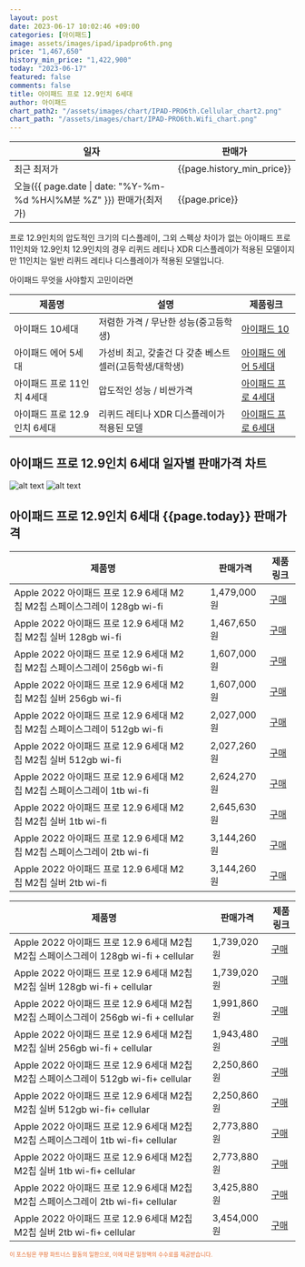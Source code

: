 ```yaml
---
layout: post
date: 2023-06-17 10:02:46 +09:00
categories: [아이패드]
image: assets/images/ipad/ipadpro6th.png
price: "1,467,650"
history_min_price: "1,422,900"
today: "2023-06-17"
featured: false
comments: false
title: 아이패드 프로 12.9인치 6세대
author: 아이패드
chart_path2: "/assets/images/chart/IPAD-PRO6th.Cellular_chart2.png"
chart_path: "/assets/images/chart/IPAD-PRO6th.Wifi_chart.png"
---
```


<main>
<table id="rwd-table-large">
<thread>
<tr>
<th>일자</th>
<th>판매가</th>
</tr>
</thread>
<tbody>
<tr><td>최근 최저가</td><td>{{page.history_min_price}}</td></tr>
<tr><td>오늘({{ page.date | date: "%Y-%m-%d %H시%M분 %Z" }}) 판매가(최저가)</td><td>{{page.price}}</td></tr>
</tbody>
</table>
</main>


프로 12.9인치의 압도적인 크기의 디스플레이, 그외 스펙상 차이가 없는 아이패드 프로 11인치와 12.9인치
12.9인치의 경우 리퀴드 레티나 XDR 디스플레이가 적용된 모델이지만
11인치는 일반 리퀴드 레티나 디스플레이가 적용된 모델입니다.

<main>
<P>아이패드 무엇을 사야할지 고민이라면</P>
<table id="rwd-table">
  <thead>
    <tr>
      <th>제품명</th>
      <th>설명</th>
      <th>제품링크</th>
    </tr>
  </thead>
  <tbody>
    <tr>
       <td>아이패드 10세대</td>
       <td>저렴한 가격 / 무난한 성능(중고등학생)</td>
       <td><a href='/APPLE-IPAD-10th/'>아이패드 10</a></td>
    </tr>
    <tr>
       <td>아이패드 에어 5세대</td>
       <td>가성비 최고, 갖출건 다 갖춘 베스트 셀러(고등학생/대학생)</td>
       <td><a href='/APPLE-IPAD-AIR5th/'>아이패드 에어 5세대</a></td>
    </tr>
    <tr>
       <td>아이패드 프로 11인치 4세대</td>
       <td>압도적인 성능 / 비싼가격</td>
       <td><a href='/APPLE-IPAD-PRO4th/'>아이패드 프로 4세대</a></td>
    </tr>
    <tr>
       <td>아이패드 프로 12.9인치 6세대</td>
       <td>리퀴드 레티나 XDR 디스플레이가 적용된 모델</td>
       <td><a href='/APPLE-IPAD-PRO6th/'>아이패드 프로 6세대</a></td>
    </tr>
  </tbody>
</table>
</main>

## 아이패드 프로 12.9인치 6세대 일자별 판매가격 차트
![alt text]({{page.chart_path}} "아이패드 프로 12.9인치 6세대 Wifi 판매가격 차트")
![alt text]({{page.chart_path2}} "아이패드 프로 12.9인치 6세대 Cellular 판매가격 차트")

## 아이패드 프로 12.9인치 6세대 {{page.today}} 판매가격
<main>
<table id="rwd-table-large">
  <thead>
    <tr>
      <th>제품명</th>
      <th></th>
      <th>판매가격</th>
      <th>제품링크</th>
    </tr>
  </thead>
  <tbody><tr>
        <td>Apple 2022 아이패드 프로 12.9 6세대 M2칩 M2칩 스페이스그레이 128gb wi-fi</td>
        <td></td>
        <td>1,479,000원</td>
        <td><a href='https://link.coupang.com/a/SA7lR' target='_blank'>구매</a></td>
        </tr><tr>
        <td>Apple 2022 아이패드 프로 12.9 6세대 M2칩 M2칩 실버 128gb wi-fi</td>
        <td></td>
        <td>1,467,650원</td>
        <td><a href='https://link.coupang.com/a/SA7Nm' target='_blank'>구매</a></td>
        </tr><tr>
        <td>Apple 2022 아이패드 프로 12.9 6세대 M2칩 M2칩 스페이스그레이  256gb wi-fi</td>
        <td></td>
        <td>1,607,000원</td>
        <td><a href='https://link.coupang.com/a/SA7rK' target='_blank'>구매</a></td>
        </tr><tr>
        <td>Apple 2022 아이패드 프로 12.9 6세대 M2칩 M2칩 실버  256gb wi-fi</td>
        <td></td>
        <td>1,607,000원</td>
        <td><a href='https://link.coupang.com/a/SA71N' target='_blank'>구매</a></td>
        </tr><tr>
        <td>Apple 2022 아이패드 프로 12.9 6세대 M2칩 M2칩 스페이스그레이 512gb wi-fi</td>
        <td></td>
        <td>2,027,000원</td>
        <td><a href='https://link.coupang.com/a/SA7xz' target='_blank'>구매</a></td>
        </tr><tr>
        <td>Apple 2022 아이패드 프로 12.9 6세대 M2칩 M2칩 실버 512gb wi-fi</td>
        <td></td>
        <td>2,027,260원</td>
        <td><a href='https://link.coupang.com/a/SA7XE' target='_blank'>구매</a></td>
        </tr><tr>
        <td>Apple 2022 아이패드 프로 12.9 6세대 M2칩 M2칩 스페이스그레이 1tb wi-fi</td>
        <td></td>
        <td>2,624,270원</td>
        <td><a href='https://link.coupang.com/a/SA7C4' target='_blank'>구매</a></td>
        </tr><tr>
        <td>Apple 2022 아이패드 프로 12.9 6세대 M2칩 M2칩 실버 1tb wi-fi</td>
        <td></td>
        <td>2,645,630원</td>
        <td><a href='https://link.coupang.com/a/SA774' target='_blank'>구매</a></td>
        </tr><tr>
        <td>Apple 2022 아이패드 프로 12.9 6세대 M2칩 M2칩 스페이스그레이 2tb wi-fi</td>
        <td></td>
        <td>3,144,260원</td>
        <td><a href='https://link.coupang.com/a/SA7HT' target='_blank'>구매</a></td>
        </tr><tr>
        <td>Apple 2022 아이패드 프로 12.9 6세대 M2칩 M2칩 실버 2tb wi-fi</td>
        <td></td>
        <td>3,144,260원</td>
        <td><a href='https://link.coupang.com/a/SA8dA' target='_blank'>구매</a></td>
        </tr></tbody>
</table>

<table id="rwd-table-large">
  <thead>
    <tr>
      <th>제품명</th>
      <th></th>
      <th>판매가격</th>
      <th>제품링크</th>
    </tr>
  </thead>
  <tbody>               
                <tr>
            <td>Apple 2022 아이패드 프로 12.9 6세대 M2칩 M2칩 스페이스그레이 128gb wi-fi + cellular</td>
            <td></td>
            <td>1,739,020원</td>
            <td><a href='https://link.coupang.com/a/SA7pf' target='_blank'>구매</a></td>
            </tr><tr>
            <td>Apple 2022 아이패드 프로 12.9 6세대 M2칩 M2칩 실버 128gb wi-fi + cellular</td>
            <td></td>
            <td>1,739,020원</td>
            <td><a href='https://link.coupang.com/a/SA7PI' target='_blank'>구매</a></td>
            </tr><tr>
            <td>Apple 2022 아이패드 프로 12.9 6세대 M2칩 M2칩 스페이스그레이 256gb wi-fi + cellular</td>
            <td></td>
            <td>1,991,860원</td>
            <td><a href='https://link.coupang.com/a/SA7ut' target='_blank'>구매</a></td>
            </tr><tr>
            <td>Apple 2022 아이패드 프로 12.9 6세대 M2칩 M2칩 실버 256gb wi-fi + cellular</td>
            <td></td>
            <td>1,943,480원</td>
            <td><a href='https://link.coupang.com/a/SA7UT' target='_blank'>구매</a></td>
            </tr><tr>
            <td>Apple 2022 아이패드 프로 12.9 6세대 M2칩 M2칩 스페이스그레이 512gb wi-fi+ cellular</td>
            <td></td>
            <td>2,250,860원</td>
            <td><a href='https://link.coupang.com/a/SA7zR' target='_blank'>구매</a></td>
            </tr><tr>
            <td>Apple 2022 아이패드 프로 12.9 6세대 M2칩 M2칩 실버 512gb wi-fi+ cellular</td>
            <td></td>
            <td>2,250,860원</td>
            <td><a href='https://link.coupang.com/a/SA75R' target='_blank'>구매</a></td>
            </tr><tr>
            <td>Apple 2022 아이패드 프로 12.9 6세대 M2칩 M2칩 스페이스그레이 1tb wi-fi+ cellular</td>
            <td></td>
            <td>2,773,880원</td>
            <td><a href='https://link.coupang.com/a/SA7Fg' target='_blank'>구매</a></td>
            </tr><tr>
            <td>Apple 2022 아이패드 프로 12.9 6세대 M2칩 M2칩 실버 1tb wi-fi+ cellular</td>
            <td></td>
            <td>2,773,880원</td>
            <td><a href='https://link.coupang.com/a/SA8aL' target='_blank'>구매</a></td>
            </tr><tr>
            <td>Apple 2022 아이패드 프로 12.9 6세대 M2칩 M2칩 스페이스그레이 2tb wi-fi+ cellular</td>
            <td></td>
            <td>3,425,880원</td>
            <td><a href='https://link.coupang.com/a/SA7Kc' target='_blank'>구매</a></td>
            </tr><tr>
            <td>Apple 2022 아이패드 프로 12.9 6세대 M2칩 M2칩 실버 2tb wi-fi+ cellular</td>
            <td></td>
            <td>3,454,000원</td>
            <td><a href='https://link.coupang.com/a/SA8f3' target='_blank'>구매</a></td>
            </tr>
</tbody>
</table>                 
                
</main>
<div style="color:#e56a2c;font-size: 0.7em;" >
이 포스팅은 쿠팡 파트너스 활동의 일환으로, 이에 따른 일정액의 수수료를 제공받습니다.
</div>
